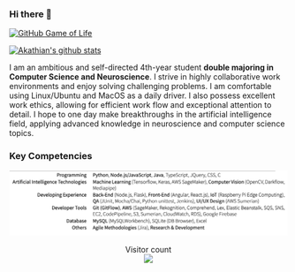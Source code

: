 ### Hi there 👋

<!--
**Akathian/Akathian** is a ✨ _special_ ✨ repository because its `README.md` (this file) appears on your GitHub profile.

Here are some ideas to get you started:

- 🔭 I’m currently working on ...
- 🌱 I’m currently learning ...
- 👯 I’m looking to collaborate on ...
- 🤔 I’m looking for help with ...
- 💬 Ask me about ...
- 📫 How to reach me: ...
- 😄 Pronouns: ...
- ⚡ Fun fact: ...
-->
[![GitHub Game of Life](https://github4life.herokuapp.com/ethomson.gif?z=6)](https://github4life.herokuapp.com/Akathian)

[![Akathian's github stats](https://github-readme-stats.vercel.app/api?username=Akathian)](https://github.com/anuraghazra/github-readme-stats)

I am an ambitious and self-directed 4th-year student <b>double majoring in Computer Science and Neuroscience</b>. I strive in highly collaborative work environments and enjoy solving challenging problems. I am comfortable using Linux/Ubuntu and MacOS as a daily driver. I also possess excellent work ethics, allowing for efficient work flow and exceptional attention to detail. I hope to one day make breakthroughs in the artificial intelligence field, applying advanced knowledge in neuroscience and computer science topics.

### Key Competencies
<p align="center"> 
  <img src="skills.png" />
</p>


<p align="center"> 
  Visitor count<br>
  <img src="https://profile-counter.glitch.me/Akathian/count.svg" />
</p>
